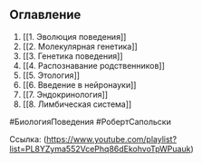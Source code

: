
## Оглавление 

1. [[1. Эволюция поведения]]
2. [[2. Молекулярная генетика]]
3. [[3. Генетика поведения]]
4. [[4. Распознавание родственников]]
5. [[5. Этология]]
6. [[6. Введение в нейронауки]]
7. [[7. Эндокринология]]
8. [[8. Лимбическая система]]

 #БиологияПоведения #РобертСапольски

Ссылка: (https://www.youtube.com/playlist?list=PL8YZyma552VcePhq86dEkohvoTpWPuauk)

